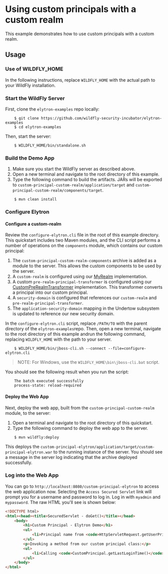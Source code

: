 # Using custom principals with a custom realm

This example demonstrates how to use custom principals with a custom realm.

## Usage

### Use of WILDFLY_HOME

In the following instructions, replace `WILDFLY_HOME` with the actual path to your WildFly
installation.

### Start the WildFly Server

First, clone the `elytron-examples` repo locally:

```shell
    $ git clone https://github.com/wildfly-security-incubator/elytron-examples
    $ cd elytron-examples
```

Then, start the server:

```shell
    $ WILDFLY_HOME/bin/standalone.sh
```

### Build the Demo App

1. Make sure you start the WildFly server as described above.
2. Open a new terminal and navigate to the root directory of this example.
3. Type the following command to build the artifacts. JARs will be exported
   to `custom-principal-custom-realm/application/target` and `custom-principal-custom-realm/components/target`.

```shell
    $ mvn clean install
```

### Configure Elytron

#### Configure a custom-realm

Review the `configure-elytron.cli` file in the root of this example directory. This quickstart
includes two Maven modules, and the CLI script performs a number of operations on the `components`
module, which contains our custom principal:

1. The `custom-principal-custom-realm-components` archive is added as a module to the server. This allows the
   custom components to be used by the server.
2. A `custom-realm` is configured using our [MyRealm](./components/src/main/java/org/wildfly/security/examples/MyRealm.java) implementation.
3. A custom `pre-realm-principal-transformer` is configured using our [CustomPreRealmTransformer](./components/src/main/java/org/wildfly/security/examples/CustomPreRealmTransformer.java)
   implementation. This transformer converts a principal into our custom principal.
4. A `security-domain` is configured that references our `custom-realm` and `pre-realm-principal-transformer`.
5. The `application-security-domain` mapping in the Undertow subsystem is updated to reference our new security domain.

In the `configure-elytron.cli` script, replace `/PATH/TO` with the parent directory of
the `elytron-examples`repo. Then, open a new terminal, navigate to the root directory of this
example andrun the following command, replacing `WILDFLY_HOME` with the path to your server.

```shell
    $ WILDFLY_HOME/bin/jboss-cli.sh --connect --file=configure-elytron.cli
```

> NOTE: For Windows, use the `WILDFLY_HOME\bin\jboss-cli.bat` script.

You should see the following result when you run the script:

```shell
    The batch executed successfully
    process-state: reload-required
```

#### Deploy the Web App

Next, deploy the web app, built from the `custom-principal-custom-realm` module, to the
server:

1. Open a terminal and navigate to the root directory of this quickstart.
2. Type the following command to deploy the web app to the server.

```shell
    $ mvn wildfly:deploy
```

This deploys the `custom-principal-elytron/application/target/custom-principal-elytron.war` to the
running instance of the server. You should see a message in the server log indicating that the
archive deployed successfully.

### Log into the Web App

You can go to `http://localhost:8080/custom-principal-elytron` to access the web application now.
Selecting the `Access Secured Servlet` link will prompt you for a username and password to log in.
Log in with `myadmin` and `mypassword`. The raw HTML you'll see is shown below:

```html
<!DOCTYPE html>
<html><head><title>SecuredServlet - doGet()</title></head>
    <body>
        <h1>Custom Principal - Elytron Demo</h1>
        <ul>
            <li>Principal name from <code>HttpServletRequest.getUserPrincipal()</code>: <strong>myadmin</strong></li>
        </ul>
        <p>Invoking a method from our custom principal class:</p>
        <ul>
            <li>Calling <code>CustomPrincipal.getLastLoginTime()</code>: <strong>2023-07-02T16:14:55.396852</strong></li>
        </ul>
    </body>
</html>
```

